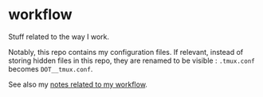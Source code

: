 # workflow

Stuff related to the way I work.

Notably, this repo contains my configuration files. If relevant, instead of storing hidden files in this repo, they are renamed to be visible : `.tmux.conf` becomes `DOT__tmux.conf`.

See also my [notes related to my workflow](https://github.com/phidra/notes/tree/main/structured/workflow).
